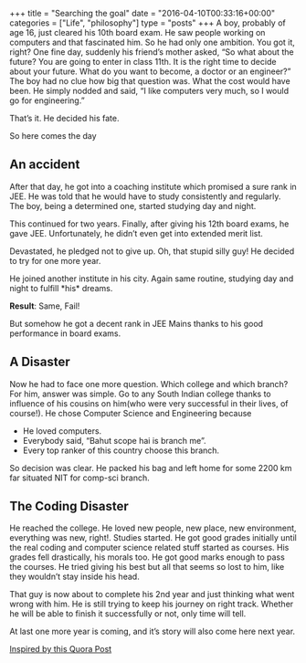 +++
title = "Searching the goal"
date = "2016-04-10T00:33:16+00:00"
categories = ["Life", "philosophy"]
type = "posts"
+++
A boy, probably of age 16, just cleared his 10th board exam. He saw people working on computers and that fascinated him. So he had only one ambition. You got it, right? One fine day, suddenly his friend&#8217;s mother asked, &#8220;So what about the future? You are going to enter in class 11th. It is the right time to decide about your future. What do you want to become, a doctor or an engineer?&#8221; The boy had no clue how big that question was. What the cost would have been. He simply nodded and said, &#8220;I like computers very much, so I would go for engineering.&#8221;

That&#8217;s it. He decided his fate.

So here comes the day

## An accident

After that day, he got into a coaching institute which promised a sure rank in JEE. He was told that he would have to study consistently and regularly. The boy, being a determined one, started studying day and night.

This continued for two years. Finally, after giving his 12th board exams, he gave JEE. Unfortunately, he didn&#8217;t even get into extended merit list.

Devastated, he pledged not to give up. Oh, that stupid silly guy! He decided to try for one more year.

He joined another institute in his city. Again same routine, studying day and night to fulfill \*his\* dreams.

**Result**: Same, Fail!

But somehow he got a decent rank in JEE Mains thanks to his good performance in board exams.

## A Disaster

Now he had to face one more question. Which college and which branch? For him, answer was simple. Go to any South Indian college thanks to influence of his cousins on him(who were very successful in their lives, of course!). He chose Computer Science and Engineering because

  * He loved computers.
  * Everybody said, &#8220;Bahut scope hai is branch me&#8221;.
  * Every top ranker of this country choose this branch.

So decision was clear. He packed his bag and left home for some 2200 km far situated NIT for comp-sci branch.

## The Coding Disaster

He reached the college. He loved new people, new place, new environment, everything was new, right!. Studies started. He got good grades initially until the real coding and computer science related stuff started as courses. His grades fell drastically, his morals too. He got good marks enough to pass the courses. He tried giving his best but all that seems so lost to him, like they wouldn&#8217;t stay inside his head.

That guy is now about to complete his 2nd year and just thinking what went wrong with him. He is still trying to keep his journey on right track. Whether he will be able to finish it successfully or not, only time will tell.

At last one more year is coming, and it&#8217;s story will also come here next year.

<a href="https://www.quora.com/What-were-you-once-that-youll-never-be-again/answer/Nishant-Kumar-187?srid=8MaF&#038;share=8df79cac" target="_blank" style="text-decoration: underline;">Inspired by this Quora Post</a>
